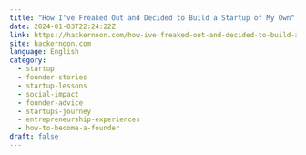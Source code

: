 ```yaml
---
title: "How I've Freaked Out and Decided to Build a Startup of My Own"
date: 2024-01-03T22:24:22Z
link: https://hackernoon.com/how-ive-freaked-out-and-decided-to-build-a-startup-of-my-own?source=rss&utm_medium=RSS&utm_source=news.12bit.vn
site: hackernoon.com
language: English
category:
  - startup
  - founder-stories
  - startup-lessons
  - social-impact
  - founder-advice
  - startups-journey
  - entrepreneurship-experiences
  - how-to-become-a-founder
draft: false
---
```

